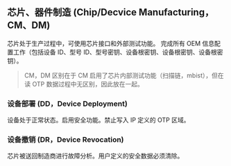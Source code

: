## 芯片、器件制造 (Chip/Decvice Manufacturing，CM、DM)

芯片处于生产过程中，可使用芯片接口和外部测试功能。
完成所有 OEM 信息配置工作（包括设备 ID、型号 ID、型号密钥、设备根密钥、设备根密钥、设备根密钥）。

> CM，DM 区别在于 CM 启用了芯片内部测试功能（扫描链，mbist），但在读 OTP 数据过程中无区别，因此放在一起。

### 设备部署 (DD，Device Deployment)

设备处于正常状态。启用安全功能。禁止写入 IP 定义的 OTP 区域。

### 设备撤销 (DR，Device Revocation)

芯片被送回制造商进行故障分析。用户定义的安全数据必须清除。
